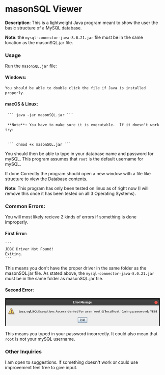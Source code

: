 # masonSQL Viewer

**Description**: This is a lightweight Java program meant to show the user the basic structure of a MySQL database.

**Note**: the ``` mysql-connector-java-8.0.21.jar ``` file must be in the same location as the masonSQL.jar file.


### Usage

Run the ``` masonSQL.jar ``` file:

#### Windows:


	You should be able to double click the file if Java is installed properly.


#### macOS & Linux:

	 ``` java -jar masonSQL.jar ```

	 **Note**: You have to make sure it is executable.  If it doesn't work try:


	 ``` chmod +x masonSQL.jar ```

You should then be able to type in your database name and password for mySQL.  This program assumes that ```root``` is the default username for mySQL.

If done Correctly the program should open a new window with a file like structure to view the Database contents.

**Note**: This program has only been tested on linux as of right now (I will remove this once it has been tested on all 3 Operating Systems).

### Common Errors:

You will most likely recieve 2 kinds of errors if something is done improperly. 

#### First Error:
	``` 
	JDBC Driver Not Found!
	Exiting. 
	```
	
This means you don't have the proper driver in the same folder as the masonSQL.jar file.
As stated above, the ``` mysql-connector-java-8.0.21.jar ``` must be in the same folder as masonSQL.jar file.


#### Second Error:

![Error](error2.png)

This means you typed in your password incorrectly.
It could also mean that ``` root ``` is not your mySQL username. 

### Other Inquiries

I am open to suggestions.  If something doesn't work or could use improvement feel free to give input.

